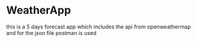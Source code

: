 # WeatherApp
this is a 5 days forecast app which includes the api from openweathermap and for the json file postman is used
